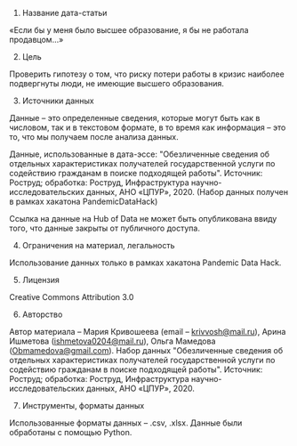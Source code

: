 1. Название дата-статьи

«Если бы у меня было высшее образование, я бы не работала продавцом...»

2. Цель

Проверить гипотезу о том, что риску потери работы в кризис наиболее подвергнуты люди, не имеющие высшего образования.

3. Источники данных

Данные – это определенные сведения, которые могут быть как в числовом, так и в текстовом формате, в то время как информация – это то, что мы получаем после анализа данных.

Данные, использованные в дата-эссе:
"Обезличенные сведения об отдельных характеристиках получателей государственной услуги по содействию гражданам в поиске подходящей работы". Источник: Роструд; обработка: Роструд, Инфраструктура научно-исследовательских данных, АНО «ЦПУР», 2020. (Набор данных получен в рамках хакатона PandemicDataHack)

Ссылка на данные на Hub of Data не может быть опубликована ввиду того, что данные закрыты от публичного доступа.

4. Ограничения на материал, легальность

Использование данных только в рамках хакатона Pandemic Data Hack.

5. Лицензия

Creative Commons Attribution 3.0

6. Авторство

Автор материала – Мария Кривошеева (email – krivvosh@mail.ru), Арина Ишметова (ishmetova0204@mail.ru), Ольга Мамедова (Obmamedova@gmail.com).
Набор данных "Обезличенные сведения об отдельных характеристиках получателей государственной услуги по содействию гражданам в поиске подходящей работы". Источник: Роструд; обработка: Роструд, Инфраструктура научно-исследовательских данных, АНО «ЦПУР», 2020. 

7. Инструменты, форматы данных

Использованные форматы данных – .csv, .xlsx.
Данные были обработаны с помощью Python.

